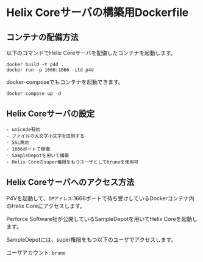 # Helix Coreサーバの構築用Dockerfile

## コンテナの配備方法
以下のコマンドでHelix Coreサーバを配備したコンテナを起動します。
```
docker build -t p4d .
docker run -p 1666:1666 -itd p4d
```

docker-composeでもコンテナを起動できます。
```
docker-compose up -d
```

## Helix Coreサーバの設定
```
- unicode有効
- ファイルの大文字小文字を区別する
- SSL無効
- 1666ポートで稼働
- SampleDepotを用いて構築
- Helix Coreのsuper権限をもつユーザとしてbrunoを使用可
```

## Helix Coreサーバへのアクセス方法
P4Vを起動して、`IPアドレス`:1666ポートで待ち受けしているDockerコンテナ内のHelix Coreにアクセスします。

Perforce Software社が公開しているSampleDepotを用いてHelix Coreを起動します。

SampleDepotには、super権限をもつ以下のユーザでアクセスします。

ユーザアカウント: `bruno`
